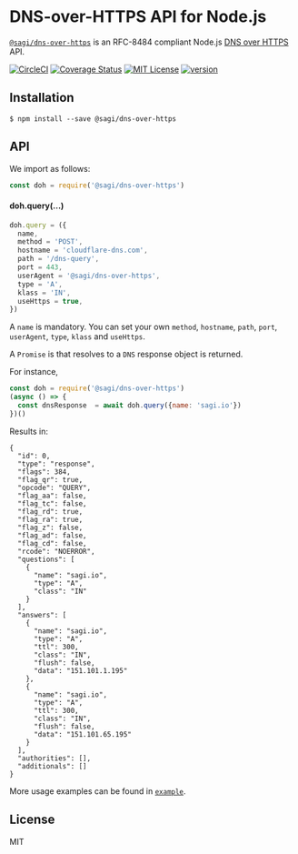 # DNS-over-HTTPS API for Node.js

[`@sagi/dns-over-https`](https://www.npmjs.com/package/@sagi/dns-over-https) is an RFC-8484 compliant Node.js [DNS over HTTPS](https://en.wikipedia.org/wiki/DNS_over_HTTPS) API.

[![CircleCI](https://circleci.com/gh/sagi/dns-over-https-node.svg?style=svg)](https://circleci.com/gh/sagi/dns-over-https-node)
[![Coverage Status](https://coveralls.io/repos/github/sagi/dns-over-https-node/badge.svg?branch=master)](https://coveralls.io/github/sagi/dns-over-https-node?branch=master)
[![MIT License](https://img.shields.io/npm/l/@sagi/dns-over-https.svg?style=flat-square)](http://opensource.org/licenses/MIT)
[![version](https://img.shields.io/npm/v/@sagi/dns-over-https.svg?style=flat-square)](http://npm.im/@sagi/dns-over-https)

## Installation

~~~
$ npm install --save @sagi/dns-over-https
~~~

## API

We import as follows:
~~~js
const doh = require('@sagi/dns-over-https')
~~~

#### doh.query(...)

~~~js
doh.query = ({
  name,
  method = 'POST',
  hostname = 'cloudflare-dns.com',
  path = '/dns-query',
  port = 443,
  userAgent = '@sagi/dns-over-https',
  type = 'A',
  klass = 'IN',
  useHttps = true,
})
~~~

A `name` is mandatory. You can set your own `method`, `hostname`, `path`, `port`, `userAgent`, `type`, `klass` and `useHttps`.

A `Promise` is that resolves to a `DNS`  response object is returned.


For instance,

```js
const doh = require('@sagi/dns-over-https')
(async () => {
  const dnsResponse  = await doh.query({name: 'sagi.io'})
})()
```

Results in:
```
{
  "id": 0,
  "type": "response",
  "flags": 384,
  "flag_qr": true,
  "opcode": "QUERY",
  "flag_aa": false,
  "flag_tc": false,
  "flag_rd": true,
  "flag_ra": true,
  "flag_z": false,
  "flag_ad": false,
  "flag_cd": false,
  "rcode": "NOERROR",
  "questions": [
    {
      "name": "sagi.io",
      "type": "A",
      "class": "IN"
    }
  ],
  "answers": [
    {
      "name": "sagi.io",
      "type": "A",
      "ttl": 300,
      "class": "IN",
      "flush": false,
      "data": "151.101.1.195"
    },
    {
      "name": "sagi.io",
      "type": "A",
      "ttl": 300,
      "class": "IN",
      "flush": false,
      "data": "151.101.65.195"
    }
  ],
  "authorities": [],
  "additionals": []
}

```

More usage examples can be found in [`example`](https://).

## License
MIT
